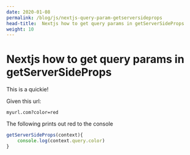 ```yaml
---
date: 2020-01-08
permalink: /blog/js/nextjs-query-param-getserversideprops
head-title:  Nextjs how to get query params in getServerSideProps
weight: 10
---
```


# Nextjs how to get query params in getServerSideProps 

This is a quickie!

Given this url:

`myurl.com?color=red`

The following prints out red to the console

```JavaScript
getServerSideProps(context){
	console.log(context.query.color)
}
```


